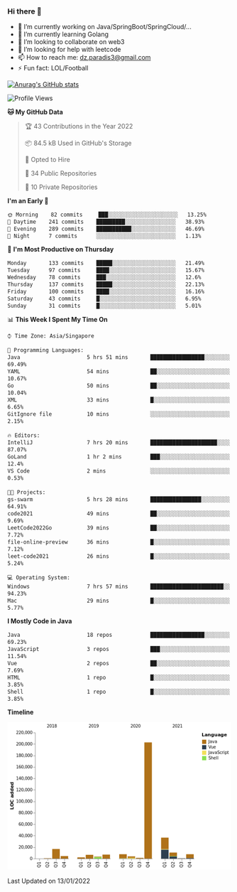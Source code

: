 ### Hi there 👋

- 🔭 I’m currently working on Java/SpringBoot/SpringCloud/...
- 🌱 I’m currently learning Golang
- 👯 I’m looking to collaborate on web3
- 🤔 I’m looking for help with leetcode
- 📫 How to reach me: dz.paradis3@gmail.com
- ⚡ Fun fact: LOL/Football

[![Anurag's GitHub stats](https://github-readme-stats.vercel.app/api?username=xiumu2017&show_icons=true&theme=radical)](https://github.com/anuraghazra/github-readme-stats)

<!--
**xiumu2017/xiumu2017** is a ✨ _special_ ✨ repository because its `README.md` (this file) appears on your GitHub profile.

Here are some ideas to get you started:

- 🔭 I’m currently working on ...
- 🌱 I’m currently learning ...
- 👯 I’m looking to collaborate on ...
- 🤔 I’m looking for help with ...
- 💬 Ask me about ...
- 📫 How to reach me: ...
- 😄 Pronouns: ...
- ⚡ Fun fact: ...
-->

<!--START_SECTION:waka-->
![Profile Views](http://img.shields.io/badge/Profile%20Views-22-blue)

**🐱 My GitHub Data** 

> 🏆 43 Contributions in the Year 2022
 > 
> 📦 84.5 kB Used in GitHub's Storage 
 > 
> 💼 Opted to Hire
 > 
> 📜 34 Public Repositories 
 > 
> 🔑 10 Private Repositories  
 > 
**I'm an Early 🐤** 

```text
🌞 Morning    82 commits     ███░░░░░░░░░░░░░░░░░░░░░░   13.25% 
🌆 Daytime    241 commits    █████████░░░░░░░░░░░░░░░░   38.93% 
🌃 Evening    289 commits    ███████████░░░░░░░░░░░░░░   46.69% 
🌙 Night      7 commits      ░░░░░░░░░░░░░░░░░░░░░░░░░   1.13%

```
📅 **I'm Most Productive on Thursday** 

```text
Monday       133 commits    █████░░░░░░░░░░░░░░░░░░░░   21.49% 
Tuesday      97 commits     ████░░░░░░░░░░░░░░░░░░░░░   15.67% 
Wednesday    78 commits     ███░░░░░░░░░░░░░░░░░░░░░░   12.6% 
Thursday     137 commits    █████░░░░░░░░░░░░░░░░░░░░   22.13% 
Friday       100 commits    ████░░░░░░░░░░░░░░░░░░░░░   16.16% 
Saturday     43 commits     █░░░░░░░░░░░░░░░░░░░░░░░░   6.95% 
Sunday       31 commits     █░░░░░░░░░░░░░░░░░░░░░░░░   5.01%

```


📊 **This Week I Spent My Time On** 

```text
⌚︎ Time Zone: Asia/Singapore

💬 Programming Languages: 
Java                     5 hrs 51 mins       █████████████████░░░░░░░░   69.49% 
YAML                     54 mins             ██░░░░░░░░░░░░░░░░░░░░░░░   10.67% 
Go                       50 mins             ██░░░░░░░░░░░░░░░░░░░░░░░   10.04% 
XML                      33 mins             █░░░░░░░░░░░░░░░░░░░░░░░░   6.65% 
GitIgnore file           10 mins             ░░░░░░░░░░░░░░░░░░░░░░░░░   2.15%

🔥 Editors: 
IntelliJ                 7 hrs 20 mins       █████████████████████░░░░   87.07% 
GoLand                   1 hr 2 mins         ███░░░░░░░░░░░░░░░░░░░░░░   12.4% 
VS Code                  2 mins              ░░░░░░░░░░░░░░░░░░░░░░░░░   0.53%

🐱‍💻 Projects: 
gs-swarm                 5 hrs 28 mins       ████████████████░░░░░░░░░   64.91% 
code2021                 49 mins             ██░░░░░░░░░░░░░░░░░░░░░░░   9.69% 
LeetCode2022Go           39 mins             ██░░░░░░░░░░░░░░░░░░░░░░░   7.72% 
file-online-preview      36 mins             █░░░░░░░░░░░░░░░░░░░░░░░░   7.12% 
leet-code2021            26 mins             █░░░░░░░░░░░░░░░░░░░░░░░░   5.24%

💻 Operating System: 
Windows                  7 hrs 57 mins       ███████████████████████░░   94.23% 
Mac                      29 mins             █░░░░░░░░░░░░░░░░░░░░░░░░   5.77%

```

**I Mostly Code in Java** 

```text
Java                     18 repos            █████████████████░░░░░░░░   69.23% 
JavaScript               3 repos             ███░░░░░░░░░░░░░░░░░░░░░░   11.54% 
Vue                      2 repos             ██░░░░░░░░░░░░░░░░░░░░░░░   7.69% 
HTML                     1 repo              █░░░░░░░░░░░░░░░░░░░░░░░░   3.85% 
Shell                    1 repo              █░░░░░░░░░░░░░░░░░░░░░░░░   3.85%

```


**Timeline**

![Chart not found](https://raw.githubusercontent.com/xiumu2017/xiumu2017/main/charts/bar_graph.png) 


 Last Updated on 13/01/2022
<!--END_SECTION:waka-->
